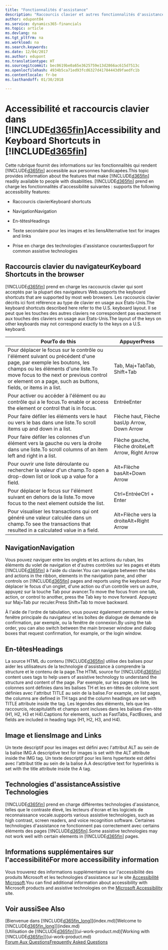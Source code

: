 ```yaml
---
title: "Fonctionnalités d'assistance"
description: "Raccourcis clavier et autres fonctionnalités d'assistance."
author: edupont04
ms.service: dynamics365-financials
ms.topic: article
ms.devlang: na
ms.tgt_pltfrm: na
ms.workload: na
ms.search.keywords: 
ms.date: 12/04/2017
ms.author: edupont
ms.translationtype: HT
ms.sourcegitcommit: bec0619be0a65e3625759e13d2866ac615d7513c
ms.openlocfilehash: 4934b5ca71ed93fcd6327d41784443d9faedfc1b
ms.contentlocale: fr-be
ms.lasthandoff: 01/30/2018

---
```

# <a name="accessibility-and-keyboard-shortcuts-in-included365finincludesd365finmdmd"></a><span data-ttu-id="fd312-103">Accessibilité et raccourcis clavier dans [!INCLUDE[d365fin](includes/d365fin_md.md)]</span><span class="sxs-lookup"><span data-stu-id="fd312-103">Accessibility and Keyboard Shortcuts in [!INCLUDE[d365fin](includes/d365fin_md.md)]</span></span>
<span data-ttu-id="fd312-104">Cette rubrique fournit des informations sur les fonctionnalités qui rendent [!INCLUDE[d365fin](includes/d365fin_md.md)] accessible aux personnes handicapées.</span><span class="sxs-lookup"><span data-stu-id="fd312-104">This topic provides information about the features that make [!INCLUDE[d365fin](includes/d365fin_md.md)] readily available to people with disabilities.</span></span> [!INCLUDE[d365fin](includes/d365fin_md.md)]<span data-ttu-id="fd312-105"> prend en charge les fonctionnalités d'accessibilité suivantes :</span><span class="sxs-lookup"><span data-stu-id="fd312-105"> supports the following accessibility features:</span></span>  

-   <span data-ttu-id="fd312-106">Raccourcis clavier</span><span class="sxs-lookup"><span data-stu-id="fd312-106">Keyboard shortcuts</span></span>  

-   <span data-ttu-id="fd312-107">Navigation</span><span class="sxs-lookup"><span data-stu-id="fd312-107">Navigation</span></span>  

-   <span data-ttu-id="fd312-108">En-têtes</span><span class="sxs-lookup"><span data-stu-id="fd312-108">Headings</span></span>  

-   <span data-ttu-id="fd312-109">Texte secondaire pour les images et les liens</span><span class="sxs-lookup"><span data-stu-id="fd312-109">Alternative text for images and links</span></span>  

-   <span data-ttu-id="fd312-110">Prise en charge des technologies d'assistance courantes</span><span class="sxs-lookup"><span data-stu-id="fd312-110">Support for common assistive technologies</span></span>  

##  <a name="Keyboard"></a> <span data-ttu-id="fd312-111">Raccourcis clavier du navigateur</span><span class="sxs-lookup"><span data-stu-id="fd312-111">Keyboard Shortcuts in the browser</span></span>
 [!INCLUDE[d365fin](includes/d365fin_md.md)] <span data-ttu-id="fd312-112"> prend en charge les raccourcis clavier qui sont acceptés par la plupart des navigateurs Web.</span><span class="sxs-lookup"><span data-stu-id="fd312-112">supports the keyboard shortcuts that are supported by most web browsers.</span></span> <span data-ttu-id="fd312-113">Les raccourcis clavier décrits ici font référence au type de clavier en usage aux États-Unis.</span><span class="sxs-lookup"><span data-stu-id="fd312-113">The keyboard shortcuts described here refer to the U.S. keyboard layout.</span></span> <span data-ttu-id="fd312-114">Il se peut que les touches des autres claviers ne correspondent pas exactement aux touches des claviers en usage aux États-Unis.</span><span class="sxs-lookup"><span data-stu-id="fd312-114">The layout of the keys on other keyboards may not correspond exactly to the keys on a U.S. keyboard.</span></span>  

|<span data-ttu-id="fd312-115">Pour</span><span class="sxs-lookup"><span data-stu-id="fd312-115">To do this</span></span>|<span data-ttu-id="fd312-116">Appuyer</span><span class="sxs-lookup"><span data-stu-id="fd312-116">Press</span></span>|  
|----------------|-----------|  
|<span data-ttu-id="fd312-117">Pour déplacer le focus sur le contrôle ou l'élément suivant ou précédent d'une page, par exemple les boutons, les champs ou les éléments d'une liste.</span><span class="sxs-lookup"><span data-stu-id="fd312-117">To move focus to the next or previous control or element on a page, such as buttons, fields, or items in a list.</span></span>|<span data-ttu-id="fd312-118">Tab, Maj+Tab</span><span class="sxs-lookup"><span data-stu-id="fd312-118">Tab, Shift+Tab</span></span>|  
|<span data-ttu-id="fd312-119">Pour activer ou accéder à l'élément ou au contrôle qui a le focus.</span><span class="sxs-lookup"><span data-stu-id="fd312-119">To enable or access the element or control that is in focus.</span></span>|<span data-ttu-id="fd312-120">Entrée</span><span class="sxs-lookup"><span data-stu-id="fd312-120">Enter</span></span>|  
|<span data-ttu-id="fd312-121">Pour faire défiler les éléments vers le haut ou vers le bas dans une liste.</span><span class="sxs-lookup"><span data-stu-id="fd312-121">To scroll items up and down in a list.</span></span>|<span data-ttu-id="fd312-122">Flèche haut, Flèche bas</span><span class="sxs-lookup"><span data-stu-id="fd312-122">Up Arrow, Down Arrow</span></span>|  
|<span data-ttu-id="fd312-123">Pour faire défiler les colonnes d'un élément vers la gauche ou vers la droite dans une liste.</span><span class="sxs-lookup"><span data-stu-id="fd312-123">To scroll columns of an item left and right in a list.</span></span>|<span data-ttu-id="fd312-124">Flèche gauche, Flèche droite</span><span class="sxs-lookup"><span data-stu-id="fd312-124">Left Arrow, Right Arrow</span></span>|  
|<span data-ttu-id="fd312-125">Pour ouvrir une liste déroulante ou rechercher la valeur d'un champ.</span><span class="sxs-lookup"><span data-stu-id="fd312-125">To open a drop-down list or look up a value for a field.</span></span>|<span data-ttu-id="fd312-126">Alt+Flèche bas</span><span class="sxs-lookup"><span data-stu-id="fd312-126">Alt+Down Arrow</span></span>|  
|<span data-ttu-id="fd312-127">Pour déplacer le focus sur l'élément suivant en dehors de la liste.</span><span class="sxs-lookup"><span data-stu-id="fd312-127">To move focus to the next element outside the list.</span></span>|<span data-ttu-id="fd312-128">Ctrl+Entrée</span><span class="sxs-lookup"><span data-stu-id="fd312-128">Ctrl + Enter</span></span>|  
|<span data-ttu-id="fd312-129">Pour visualiser les transactions qui ont généré une valeur calculée dans un champ.</span><span class="sxs-lookup"><span data-stu-id="fd312-129">To see the transactions that resulted in a calculated value in a field.</span></span>|<span data-ttu-id="fd312-130">Alt+Flèche vers la droite</span><span class="sxs-lookup"><span data-stu-id="fd312-130">Alt+Right Arrow</span></span>|  

##  <a name="Navigation"></a> <span data-ttu-id="fd312-131">Navigation</span><span class="sxs-lookup"><span data-stu-id="fd312-131">Navigation</span></span>  
 <span data-ttu-id="fd312-132">Vous pouvez naviguer entre les onglets et les actions du ruban, les éléments du volet de navigation et d'autres contrôles sur les pages et états [!INCLUDE[d365fin](includes/d365fin_md.md)] à l'aide du clavier.</span><span class="sxs-lookup"><span data-stu-id="fd312-132">You can navigate between the tabs and actions in the ribbon, elements in the navigation pane, and other controls on [!INCLUDE[d365fin](includes/d365fin_md.md)] pages and reports using the keyboard.</span></span> <span data-ttu-id="fd312-133">Pour déplacer le focus d'un onglet, d'une action ou d'un contrôle vers un autre, appuyez sur la touche Tab pour avancer.</span><span class="sxs-lookup"><span data-stu-id="fd312-133">To move the focus from one tab, action, or control to another, press the Tab key to move forward.</span></span> <span data-ttu-id="fd312-134">Appuyez sur Maj+Tab pur reculer.</span><span class="sxs-lookup"><span data-stu-id="fd312-134">Press Shift+Tab to move backward.</span></span>  

 <span data-ttu-id="fd312-135">À l'aide de l'ordre de tabulation, vous pouvez également permuter entre la fenêtre principale du navigateur et les boîtes de dialogue de demande de confirmation, par exemple, ou la fenêtre de connexion.</span><span class="sxs-lookup"><span data-stu-id="fd312-135">By using the tab order, you can also switch between the main browser window and dialog boxes that request confirmation, for example, or the login window.</span></span>  

##  <a name="Headings"></a> <span data-ttu-id="fd312-136">En-têtes</span><span class="sxs-lookup"><span data-stu-id="fd312-136">Headings</span></span>  
 <span data-ttu-id="fd312-137">La source HTML du contenu [!INCLUDE[d365fin](includes/d365fin_md.md)] utilise des balises pour aider les utilisateurs de la technologie d'assistance à comprendre la structure et le contenu de la page.</span><span class="sxs-lookup"><span data-stu-id="fd312-137">The HTML source for [!INCLUDE[d365fin](includes/d365fin_md.md)] content uses tags to help users of assistive technology to understand the structure and content of the page.</span></span> <span data-ttu-id="fd312-138">Par exemple, sur les pages de liste, les colonnes sont définies dans les balises TH et les en-têtes de colonne sont définies avec l'attribut TITLE au sein de la balise.</span><span class="sxs-lookup"><span data-stu-id="fd312-138">For example, on list pages, the columns are defined in TH tags and the column headings are set with TITLE attribute inside the tag.</span></span> <span data-ttu-id="fd312-139">Les légendes des éléments, tels que les raccourcis, récapitulatifs et champs sont incluses dans les balises d'en-tête (H1, H2, H3 et H4).</span><span class="sxs-lookup"><span data-stu-id="fd312-139">Captions for elements, such as FastTabs, FactBoxes, and fields are included in heading tags (H1, H2, H3, and H4).</span></span>  

##  <a name="Images"></a> <span data-ttu-id="fd312-140">Image et liens</span><span class="sxs-lookup"><span data-stu-id="fd312-140">Image and Links</span></span>  
 <span data-ttu-id="fd312-141">Un texte descriptif pour les images est défini avec l'attribut ALT au sein de la balise IMG.</span><span class="sxs-lookup"><span data-stu-id="fd312-141">A descriptive text for images is set with the ALT attribute inside the IMG tag.</span></span> <span data-ttu-id="fd312-142">Un texte descriptif pour les liens hypertexte est défini avec l'attribut title au sein de la balise A.</span><span class="sxs-lookup"><span data-stu-id="fd312-142">A descriptive text for hyperlinks is set with the title attribute inside the A tag.</span></span>  

##  <a name="AssistiveTech"></a> <span data-ttu-id="fd312-143">Technologies d'assistance</span><span class="sxs-lookup"><span data-stu-id="fd312-143">Assistive Technologies</span></span>  
[!INCLUDE[d365fin](includes/d365fin_md.md)] <span data-ttu-id="fd312-144"> prend en charge différentes technologies d'assistance, telles que le contraste élevé, les lecteurs d'écran et les logiciels de reconnaissance vocale.</span><span class="sxs-lookup"><span data-stu-id="fd312-144">supports various assistive technologies, such as high contrast, screen readers, and voice recognition software.</span></span> <span data-ttu-id="fd312-145">Certaines technologies d'assistance ne fonctionnent pas correctement avec certains éléments des pages [!INCLUDE[d365fin](includes/d365fin_md.md)].</span><span class="sxs-lookup"><span data-stu-id="fd312-145">Some assistive technologies may not work well with certain elements in [!INCLUDE[d365fin](includes/d365fin_md.md)] pages.</span></span>  

## <a name="for-more-accessibility-information"></a><span data-ttu-id="fd312-146">Informations supplémentaires sur l'accessibilité</span><span class="sxs-lookup"><span data-stu-id="fd312-146">For more accessibility information</span></span>  
<span data-ttu-id="fd312-147">Vous trouverez des informations supplémentaires sur l'accessibilité des produits Microsoft et les technologies d'assistance sur le site [Accessibilité Microsoft](http://go.microsoft.com/fwlink/?LinkId=262160).</span><span class="sxs-lookup"><span data-stu-id="fd312-147">You can find additional information about accessibility with Microsoft products and assistive technologies on the [Microsoft Accessibility](http://go.microsoft.com/fwlink/?LinkId=262160) site.</span></span>

## <a name="see-also"></a><span data-ttu-id="fd312-148">Voir aussi</span><span class="sxs-lookup"><span data-stu-id="fd312-148">See Also</span></span>
<span data-ttu-id="fd312-149">[Bienvenue dans [!INCLUDE[d365fin_long](includes/d365fin_long_md.md)]](index.md)</span><span class="sxs-lookup"><span data-stu-id="fd312-149">[Welcome to [!INCLUDE[d365fin_long](includes/d365fin_long_md.md)]](index.md)</span></span>  
<span data-ttu-id="fd312-150">[Utilisation de [!INCLUDE[d365fin](includes/d365fin_md.md)]](ui-work-product.md)</span><span class="sxs-lookup"><span data-stu-id="fd312-150">[Working with [!INCLUDE[d365fin](includes/d365fin_md.md)]](ui-work-product.md)</span></span>  
[<span data-ttu-id="fd312-151">Forum Aux Questions</span><span class="sxs-lookup"><span data-stu-id="fd312-151">Frequently Asked Questions</span></span>](across-faq.md)  

